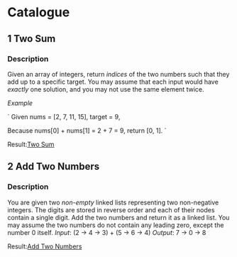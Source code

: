# Catalogue

## 1 Two Sum

### Description
Given an array of integers, return *indices* of the two numbers such that they add up to a specific target.
You may assume that each input would have *exactly* one solution, and you may not use the same element twice.

*Example*

`
Given nums = [2, 7, 11, 15], target = 9,

Because nums[0] + nums[1] = 2 + 7 = 9,
return [0, 1].
`

Result:[Two Sum](https://github.com/NaughtyFlame/LeetCode/blob/master/Algorithms/twoSum.py)

## 2 Add Two Numbers

### Description
You are given two *non-empty* linked lists representing two non-negative integers. The digits are stored in reverse order and each of their nodes contain a single digit. Add the two numbers and return it as a linked list.
You may assume the two numbers do not contain any leading zero, except the number 0 itself.
*Input*: (2 -> 4 -> 3) + (5 -> 6 -> 4)
*Output*: 7 -> 0 -> 8

Result:[Add Two Numbers](https://github.com/NaughtyFlame/LeetCode/blob/master/Algorithms/addTwoNumbers.py)
